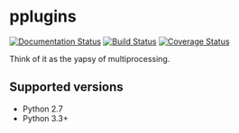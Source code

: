 pplugins
========
[![Documentation Status](https://readthedocs.org/projects/pplugins/badge/?version=latest)](http://pplugins.readthedocs.org/en/latest/?badge=latest) [![Build Status](https://travis-ci.org/JohnMaguire/pplugins.svg?branch=master)](https://travis-ci.org/JohnMaguire/pplugins) [![Coverage Status](https://coveralls.io/repos/github/JohnMaguire/pplugins/badge.svg?branch=master)](https://coveralls.io/github/JohnMaguire/pplugins?branch=master)

Think of it as the yapsy of multiprocessing.

Supported versions
------------------
* Python 2.7
* Python 3.3+
